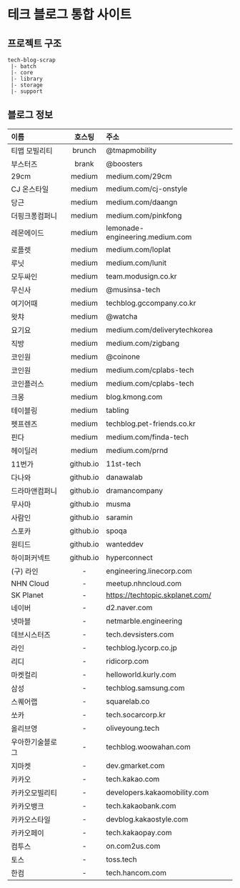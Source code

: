 # 테크 블로그 통합 사이트

## 프로젝트 구조

```
tech-blog-scrap
 |- batch
 |- core
 |- library
 |- storage
 |- support
```

## 블로그 정보

| 이름        |    호스팅    | 주소                              |
|:----------|:---------:|:--------------------------------|
| 티맵 모빌리티   |  brunch   | @tmapmobility                   |
| 부스터즈      |   brank   | @boosters                       |
| 29cm      |  medium   | medium.com/29cm                 |
| CJ 온스타일   |  medium   | medium.com/cj-onstyle           |   
| 당근        |  medium   | medium.com/daangn               |
| 더핑크퐁컴퍼니   |  medium   | medium.com/pinkfong             |
| 레몬에이드     |  medium   | lemonade-engineering.medium.com |
| 로플렛       |  medium   | medium.com/loplat               |
| 루닛        |  medium   | medium.com/lunit                |
| 모두싸인      |  medium   | team.modusign.co.kr             |
| 무신사       |  medium   | @musinsa-tech                   |
| 여기어때      |  medium   | techblog.gccompany.co.kr        |
| 왓챠        |  medium   | @watcha                         |
| 요기요       |  medium   | medium.com/deliverytechkorea    |
| 직방        |  medium   | medium.com/zigbang              |
| 코인원       |  medium   | @coinone                        |
| 코인원       |  medium   | medium.com/cplabs-tech          |
| 코인플러스     |  medium   | medium.com/cplabs-tech          |
| 크몽        |  medium   | blog.kmong.com                  |
| 테이블링      |  medium   | tabling                         |
| 펫프렌즈      |  medium   | techblog.pet-friends.co.kr      |
| 핀다        |  medium   | medium.com/finda-tech           |
| 헤이딜러      |  medium   | medium.com/prnd                 |
| 11번가      | github.io | 11st-tech                       |
| 다나와       | github.io | danawalab                       |
| 드라마앤컴퍼니   | github.io | dramancompany                   |
| 무사마       | github.io | musma                           |
| 사람인       | github.io | saramin                         |
| 스포카       | github.io | spoqa                           |
| 원티드       | github.io | wanteddev                       |
| 하이퍼커넥트    | github.io | hyperconnect                    |
| (구) 라인    |     -     | engineering.linecorp.com        |
| NHN Cloud |     -     | meetup.nhncloud.com             |
| SK Planet |     -     | https://techtopic.skplanet.com/ |
| 네이버       |     -     | d2.naver.com                    |
| 넷마블       |     -     | netmarble.engineering           |
| 데브시스터즈    |     -     | tech.devsisters.com             |
| 라인        |     -     | techblog.lycorp.co.jp           |
| 리디        |     -     | ridicorp.com                    |
| 마켓컬리      |     -     | helloworld.kurly.com            |                                                             |
| 삼성        |     -     | techblog.samsung.com            |
| 스퀘어랩      |     -     | squarelab.co                    |
| 쏘카        |     -     | tech.socarcorp.kr               |
| 올리브영      |     -     | oliveyoung.tech                 |
| 우아한기술블로그  |     -     | techblog.woowahan.com           |
| 지마켓       |     -     | dev.gmarket.com                 |
| 카카오       |     -     | tech.kakao.com                  |
| 카카오모빌리티   |     -     | developers.kakaomobility.com    |
| 카카오뱅크     |     -     | tech.kakaobank.com              |
| 카카오스타일    |     -     | devblog.kakaostyle.com          |
| 카카오페이     |     -     | tech.kakaopay.com               |
| 컴투스       |     -     | on.com2us.com                   |
| 토스        |     -     | toss.tech                       |
| 한컴        |     -     | tech.hancom.com                 |
